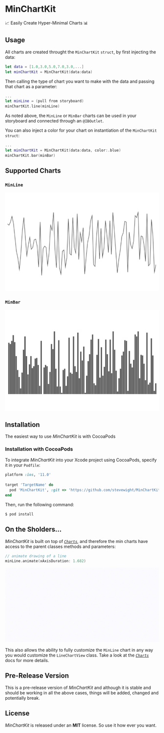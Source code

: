 # MinChartKit
📈 Easily Create Hyper-Minimal Charts 📊

## Usage
All charts are created throught the ``MinChartKit`` ``struct``, by first injecting the data:

```swift
let data = [1.0,3.0,5.0,7.0,3.0,...]
let minChartKit = MinChartKit(data:data)
```

Then calling the type of chart you want to make with the data and passing that chart as a parameter:

```swift
...
let minLine = (pull from storyboard)
minChartKit.line(minLine)
```

As noted above, the ``MinLine`` or ``MinBar`` charts can be used in your storyboard and connected through an ``@IBOutlet``.


You can also inject a color for your chart on instantiation of the ``MinChartKit`` ``struct``:

```swift
...
let minChartKit = MinChartKit(data:data, color:.blue)
minChartKit.bar(minBar)
```

## Supported Charts

### ``MinLine``

![GoldKit](images/line-chart.png)

### ``MinBar``

![GoldKit](images/bar-chart.png)

## Installation
The easiest way to use *MinChartKit* is with CocoaPods

### Installation with CocoaPods
To integrate *MinChartKit* into your Xcode project using CocoaPods, specify it in your `Podfile`:

```ruby
platform :ios, '11.0'

target 'TargetName' do
  pod 'MinChartKit', :git => 'https://github.com/stevewight/MinChartKit.git'
end
```

Then, run the following command:

```bash
$ pod install
```

## On the Sholders...
*MinChartKit* is built on top of [*``Charts``*](https://github.com/danielgindi/Charts), and therefore the min charts have access to the parent classes methods and parameters:

```swift
// animate drawing of a line
minLine.animate(xAxisDuration: 1.682)
```

![GoldKit](images/line-animate.gif)

This also allows the ability to fully customize the ``MinLine`` chart in any way you would customize the  ``LineChartView`` class.  Take a look at the [*``Charts``*](https://github.com/danielgindi/Charts) docs for more details.

## Pre-Release Version
This is a pre-release version of *MinChartKit* and although it is stable and should be working in all the above cases, things will be added, changed and potentially break.

## License
*MinChartKit* is released under an **MIT** license.  So use it how ever you want.
